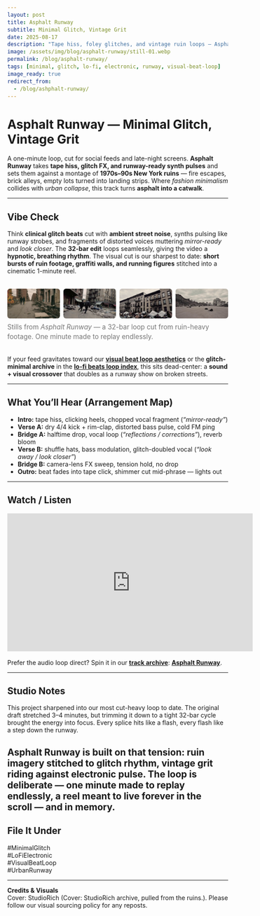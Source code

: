 ```yaml
---
layout: post
title: Asphalt Runway
subtitle: Minimal Glitch, Vintage Grit
date: 2025-08-17
description: "Tape hiss, foley glitches, and vintage ruin loops — Asphalt Runway is fashion show minimalism re-imagined as New York grit."
image: /assets/img/blog/asphalt-runway/still-01.webp
permalink: /blog/asphalt-runway/
tags: [minimal, glitch, lo-fi, electronic, runway, visual-beat-loop]
image_ready: true
redirect_from:
  - /blog/ashphalt-runway/
---
```


# Asphalt Runway — Minimal Glitch, Vintage Grit

A one-minute loop, cut for social feeds and late-night screens. **Asphalt Runway** takes **tape hiss, glitch FX, and runway-ready synth pulses** and sets them against a montage of **1970s–90s New York ruins** — fire escapes, brick alleys, empty lots turned into landing strips. Where _fashion minimalism_ collides with _urban collapse_, this track turns **asphalt into a catwalk**.

---

## Vibe Check

Think **clinical glitch beats** cut with **ambient street noise**, synths pulsing like runway strobes, and fragments of distorted voices muttering _mirror-ready_ and _look closer_. The **32-bar edit** loops seamlessly, giving the video a **hypnotic, breathing rhythm**. The visual cut is our sharpest to date: **short bursts of ruin footage, graffiti walls, and running figures** stitched into a cinematic 1-minute reel.

<!-- Storyboard / Thumbnails -->
<figure class="ar-thumbgrid">
  <div class="ar-grid">
    <img src="/assets/img/blog/asphalt-runway/still-01.webp" alt="Three figures walking down a ruined NYC street" loading="lazy">
    <img src="/assets/img/blog/asphalt-runway/still-02.webp" alt="Rubble lot with fire escapes and drifting paper" loading="lazy">
    <img src="/assets/img/blog/asphalt-runway/still-03.webp" alt="Running figure between brick alleys" loading="lazy">
    <img src="/assets/img/blog/asphalt-runway/still-04.webp" alt="Night grid lights over cracked asphalt" loading="lazy">
  </div>
  <figcaption>
    Stills from <em>Asphalt Runway</em> — a 32-bar loop cut from ruin-heavy footage. One minute made to replay endlessly.
  </figcaption>
</figure>

If your feed gravitates toward our **[visual beat loop aesthetics](/tag/visual-beat-loop/)** or the **glitch-minimal archive** in the **[lo-fi beats loop index](/tracks/)**, this sits dead-center: a **sound + visual crossover** that doubles as a runway show on broken streets.

---

## What You’ll Hear (Arrangement Map)

- **Intro:** tape hiss, clicking heels, chopped vocal fragment (_“mirror-ready”_)
- **Verse A:** dry 4/4 kick + rim-clap, distorted bass pulse, cold FM ping
- **Bridge A:** halftime drop, vocal loop (_“reflections / corrections”_), reverb bloom
- **Verse B:** shuffle hats, bass modulation, glitch-doubled vocal (_“look away / look closer”_)
- **Bridge B:** camera-lens FX sweep, tension hold, no drop
- **Outro:** beat fades into tape click, shimmer cut mid-phrase — lights out

---

## Watch / Listen

<iframe width="560" height="315" 
  src="https://www.youtube.com/embed/10v7T27w-Wk" 
  title="YouTube video player" 
  frameborder="0" 
  allow="accelerometer; autoplay; clipboard-write; encrypted-media; gyroscope; picture-in-picture; web-share" 
  allowfullscreen>
</iframe>

Prefer the audio loop direct? Spin it in our **[track archive](/tracks/asphalt-runway/)**: **[Asphalt Runway](/tracks/asphalt-runway/)**.

---

## Studio Notes

This project sharpened into our most cut-heavy loop to date. The original draft stretched 3–4 minutes, but trimming it down to a tight 32-bar cycle brought the energy into focus. Every splice hits like a flash, every flash like a step down the runway.

## Asphalt Runway is built on that tension: ruin imagery stitched to glitch rhythm, vintage grit riding against electronic pulse. The loop is deliberate — one minute made to replay endlessly, a reel meant to live forever in the scroll — and in memory.

## File It Under

#MinimalGlitch  
#LoFiElectronic  
#VisualBeatLoop  
#UrbanRunway

---

**Credits & Visuals**  
Cover: StudioRich (Cover: StudioRich archive, pulled from the ruins.). Please follow our visual sourcing policy for any reposts.

<style>
  .ar-thumbgrid { margin: 2rem 0; }
  .ar-thumbgrid .ar-grid {
    display: grid;
    grid-template-columns: repeat(4, 1fr);
    gap: 8px;
  }
  .ar-thumbgrid img {
    width: 100%;
    height: auto;
    display: block;
    object-fit: cover;
    border-radius: 6px;
  }
  .ar-thumbgrid figcaption {
    margin-top: 0.6rem;
    font-size: 0.95rem;
    line-height: 1.4;
    color: #777;
  }
  @media (max-width: 780px) {
    .ar-thumbgrid .ar-grid { grid-template-columns: repeat(2, 1fr); }
  }
</style>
